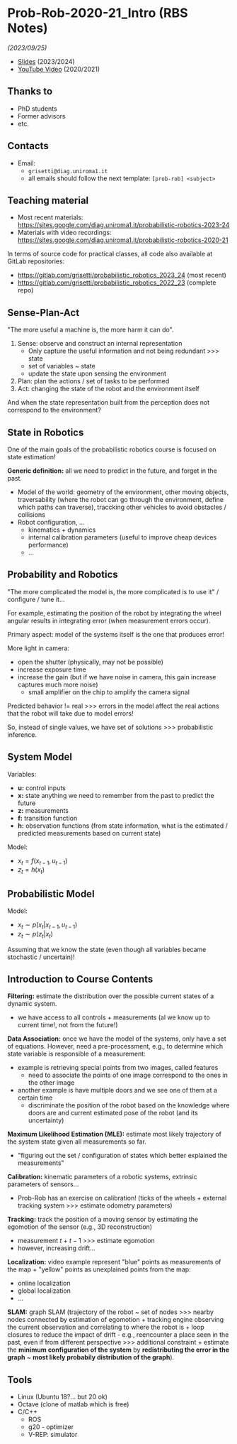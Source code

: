 # Prob-Rob-2020-21_Intro (RBS Notes)

_(2023/09/25)_

- [Slides](/doc/lectures/prob-rob-2023-24_00_intro.pdf) (2023/2024)
- [YouTube Video](https://www.youtube.com/watch?v=T41gYBSYF2c) (2020/2021)

## Thanks to

- PhD students
- Former advisors
- etc.

## Contacts

- Email:
  - `grisetti@diag.uniroma1.it`
  - all emails should follow the next template: `[prob-rob] <subject>`

## Teaching material

- Most recent materials:
  https://sites.google.com/diag.uniroma1.it/probabilistic-robotics-2023-24
- Materials with video recordings:
  https://sites.google.com/diag.uniroma1.it/probabilistic-robotics-2020-21

In terms of source code for practical classes, all code also available at GitLab
repositories:

- https://gitlab.com/grisetti/probabilistic_robotics_2023_24 (most recent)
- https://gitlab.com/grisetti/probabilistic_robotics_2022_23 (complete repo)

## Sense-Plan-Act

"The more useful a machine is, the more harm it can do".

1. Sense: observe and construct an internal representation
   - Only capture the useful information and not being redundant >>> state
   - set of variables ~ state
   - update the state upon sensing the environment
2. Plan: plan the actions / set of tasks to be performed
3. Act: changing the state of the robot and the environment itself

And when the state representation built from the perception does not correspond
to the environment?

## State in Robotics

One of the main goals of the probabilistic robotics course is focused on state
estimation!

**Generic definition:** all we need to predict in the future, and forget in the
past.

- Model of the world: geometry of the environment, other moving objects,
  traversability (where the robot can go through the environment, define which
  paths can traverse), traccking other vehicles to avoid obstacles / collisions
- Robot configuration, ...
  - kinematics + dynamics
  - internal calibration parameters (useful to improve cheap devices
    performance)
  - ...

## Probability and Robotics

"The more complicated the model is, the more complicated is to use it" /
configure / tune it...

For example, estimating the position of the robot by integrating the wheel
angular results in integrating error (when measurement errors occur).

Primary aspect: model of the systems itself is the one that produces error!

More light in camera:
- open the shutter (physically, may not be possible)
- increase exposure time
- increase the gain (but if we have noise in camera, this gain increase captures
  much more noise)
  - small amplifier on the chip to amplify the camera signal

Predicted behavior != real >>> errors in the model affect the real actions that
the robot will take due to model errors!

So, instead of single values, we have set of solutions >>> probabilistic
inference.

## System Model

Variables:

- **u:** control inputs
- **x:** state anything we need to remember from the past to predict the future
- **z:** measurements
- **f:** transition function
- **h:** observation functions (from state information, what is the estimated /
  predicted measurements based on current state)

Model:

- $x_t=f\left(x_{t-1},u_{t-1}\right)$
- $z_t=h\left(x_t\right)$

## Probabilistic Model

Model:

- $x_t \sim p\left(x_t|x_{t-1},u_{t-1}\right)$
- $z_t \sim p\left(z_t|x_t\right)$

Assuming that we know the state (even though all variables became stochastic /
uncertain)!

## Introduction to Course Contents

**Filtering:** estimate the distribution over the possible current states of a
dynamic system.
- we have access to all controls + measurements (al we know up to current time!,
  not from the future!)

**Data Association:** once we have the model of the systems, only have a set of
equations. However, need a pre-processment, e.g., to determine which state
variable is responsible of a measurement:
- example is retrieving special points from two images, called features
  - need to associate the points of one image correspond to the ones in the other
    image
- another example is have multiple doors and we see one of them at a certain
  time
  - discriminate the position of the robot based on the knowledge where doors
    are and current estimated pose of the robot (and its uncertainty)

**Maximum Likelihood Estimation (MLE):** estimate most likely trajectory of the
system state given all measurements so far.
- "figuring out the set / configuration of states which better explained the
  measurements"

**Calibration:** kinematic parameters of a robotic systems, extrinsic parameters
of sensors...
- Prob-Rob has an exercise on calibration! (ticks of the wheels + external
  tracking system >>> estimate odometry parameters)

**Tracking:** track the position of a moving sensor by estimating the egomotion
of the sensor (e.g., 3D reconstruction)
- measurement $t$ + $t-1$ >>> estimate egomotion
- however, increasing drift...

**Localization:** video example represent "blue" points as measurements of the
map + "yellow" points as unexplained points from the map:
- online localization
- global localization
- ...

**SLAM:** graph SLAM (trajectory of the robot ~ set of nodes >>> nearby nodes
connected by estimation of egomotion + tracking engine observing the current
observation and correlating to where the robot is + loop closures to reduce the
impact of drift - e.g., reencounter a place seen in the past, even if from
different perspective >>> additional constraint + estimate the
**minimum configuration of the system** by **redistributing the error in the**
**graph** ~ **most likely probabily distribution of the graph**).

## Tools

- Linux (Ubuntu 18?... but 20 ok)
- Octave (clone of matlab which is free)
- C/C++
  - ROS
  - g20 - optimizer
  - V-REP: simulator

